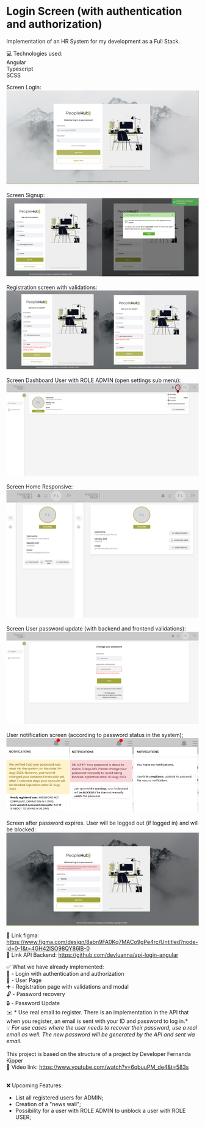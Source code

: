 # Login Screen (with authentication and authorization)

Implementation of an HR System for my development as a Full Stack.

💻 Technologies used:<br />
Angular
<br />
Typescript
<br />
SCSS
<br />

Screen Login:<br/>
![alt text](others/screen-login.png)
<br /><br />
Screen Signup: <br/>
![alt text](others/screen-signup.png)
<br /><br />
Registration screen with validations:<br />
![alt text](others/screen-validators.png)
<br /><br />
Screen Dashboard User with ROLE ADMIN (open settings sub menu):<br/>
![alt text](others/screen-home-submenuopen.png)
<br /><br />
Screen Home Responsive:<br/>
![alt text](others/screen-home-responsive.png)
<br /><br />
Screen User password update (with backend and frontend validations):<br/>
![alt text](others/screen-update-password.png)
<br /><br />
User notification screen (according to password status in the system);<br/>
![alt text](others/screen-notifications.png)
<br /><br />
Screen after password expires. User will be logged out (if logged in) and will be blocked:<br/>
![alt text](others/screen-user-blocked.png)
</br>

🔗 Link figma: https://www.figma.com/design/8abn9FA0Kq7MACo9gPe4rc/Untitled?node-id=0-1&t=4GH42ISO98QY86lB-0
</br>
🔗  Link API Backend: https://github.com/devluanna/api-login-angular

✅ What we have already implemented:
<br />
👥 - Login with authentication and authorization
<br />
👤 - User Page
<br />
➕ - Registration page with validations and modal
<br />
🔓 - Password recovery
<br />
🔒 - Password Update
<br />
✉️ * Use real email to register. There is an implementation in the API that when you register, an email is sent with your ID and password to log in.*
<br />
💡 *For use cases where the user needs to recover their password, use a real email as well. The new password will be generated by the API and sent via email*.
<br /><br />
This project is based on the structure of a project by Developer Fernanda Kipper
<br />
🔗 Video link: https://www.youtube.com/watch?v=6qbuuPM_de4&t=583s
<br />
<br />

❌ Upcoming Features:
<br />
- List all registered users for ADMIN;
- Creation of a "news wall";
- Possibility for a user with ROLE ADMIN to unblock a user with ROLE USER;

